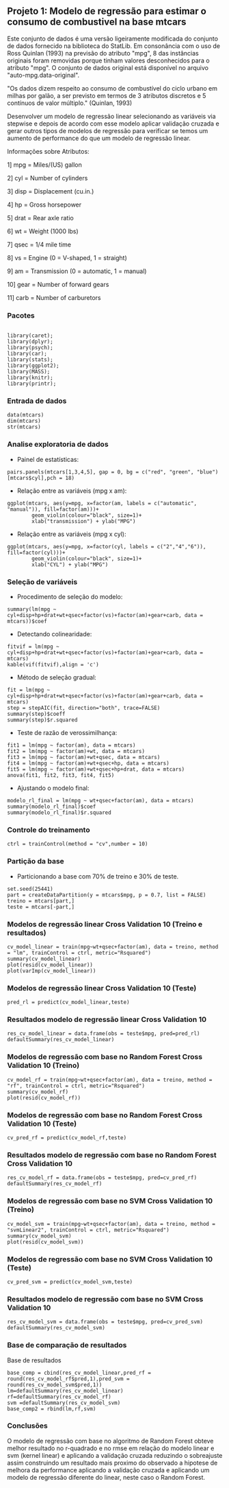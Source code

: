 ## Projeto 1: Modelo de regressão para estimar o consumo de combustivel na base mtcars

Este conjunto de dados é uma versão ligeiramente modificada do conjunto de dados fornecido na biblioteca do StatLib. Em consonância com o uso de Ross Quinlan (1993) na previsão do atributo "mpg", 8 das instâncias originais foram removidas porque tinham valores desconhecidos para o atributo "mpg". O conjunto de dados original está disponível no arquivo "auto-mpg.data-original".

"Os dados dizem respeito ao consumo de combustível do ciclo urbano em milhas por galão, a ser previsto em termos de 3 atributos discretos e 5 contínuos de valor múltiplo." (Quinlan, 1993)

Desenvolver um modelo de regressão linear selecionando as variáveis via stepwise e depois de acordo com esse modelo aplicar validação cruzada e gerar outros tipos de modelos de regressão para verificar se temos um aumento de performance do que um modelo de regressão linear.

Informações sobre Atributos:

1] mpg = Miles/(US) gallon

2] cyl = Number of cylinders

3] disp = Displacement (cu.in.)

4] hp = Gross horsepower

5] drat = Rear axle ratio

6] wt = Weight (1000 lbs)

7] qsec = 1/4 mile time

8] vs = Engine (0 = V-shaped, 1 = straight)

9] am = Transmission (0 = automatic, 1 = manual)

10] gear = Number of forward gears

11] carb = Number of carburetors

### Pacotes
```{r, cache=FALSE, message=FALSE, warning=FALSE}

library(caret);
library(dplyr);
library(psych);
library(car);
library(stats);
library(ggplot2);
library(MASS);
library(knitr);
library(printr);

```

### Entrada de dados
```{r, cache=FALSE, message=FALSE, warning=FALSE}
data(mtcars)
dim(mtcars)
str(mtcars)
```

### Analise exploratoria de dados

* Painel de estatísticas:
```{r, cache=FALSE, message=FALSE, warning=FALSE}
pairs.panels(mtcars[1,3,4,5], gap = 0, bg = c("red", "green", "blue")[mtcars$cyl],pch = 18)
```

* Relação entre as variáveis (mpg x am):
```{r, cache=FALSE, message=FALSE, warning=FALSE}
ggplot(mtcars, aes(y=mpg, x=factor(am, labels = c("automatic", "manual")), fill=factor(am)))+
        geom_violin(colour="black", size=1)+
        xlab("transmission") + ylab("MPG")
```

* Relação entre as variáveis (mpg x cyl):
```{r, cache=FALSE, message=FALSE, warning=FALSE}
ggplot(mtcars, aes(y=mpg, x=factor(cyl, labels = c("2","4","6")), fill=factor(cyl)))+
        geom_violin(colour="black", size=1)+
        xlab("CYL") + ylab("MPG")

```

### Seleção de variáveis

* Procedimento de seleção do modelo:
```{r, cache=FALSE, message=FALSE, warning=FALSE}
summary(lm(mpg ~ cyl+disp+hp+drat+wt+qsec+factor(vs)+factor(am)+gear+carb, data = mtcars))$coef
```
* Detectando colinearidade:
```{r, cache=FALSE, message=FALSE, warning=FALSE}
fitvif = lm(mpg ~ cyl+disp+hp+drat+wt+qsec+factor(vs)+factor(am)+gear+carb, data = mtcars)
kable(vif(fitvif),align = 'c')
```
* Método de seleção gradual:
```{r, cache=FALSE, message=FALSE, warning=FALSE}
fit = lm(mpg ~ cyl+disp+hp+drat+wt+qsec+factor(vs)+factor(am)+gear+carb, data = mtcars)
step = stepAIC(fit, direction="both", trace=FALSE)
summary(step)$coeff
summary(step)$r.squared
```
* Teste de razão de verossimilhança:
```{r, cache=FALSE, message=FALSE, warning=FALSE}
fit1 = lm(mpg ~ factor(am), data = mtcars)
fit2 = lm(mpg ~ factor(am)+wt, data = mtcars)
fit3 = lm(mpg ~ factor(am)+wt+qsec, data = mtcars)
fit4 = lm(mpg ~ factor(am)+wt+qsec+hp, data = mtcars)
fit5 = lm(mpg ~ factor(am)+wt+qsec+hp+drat, data = mtcars)
anova(fit1, fit2, fit3, fit4, fit5)
```
* Ajustando o modelo final:
```{r, cache=FALSE, message=FALSE, warning=FALSE}
modelo_rl_final = lm(mpg ~ wt+qsec+factor(am), data = mtcars)
summary(modelo_rl_final)$coef
summary(modelo_rl_final)$r.squared
```

### Controle do treinamento

```{r, cache=FALSE, message=FALSE, warning=FALSE}
ctrl = trainControl(method = "cv",number = 10)
```

### Partição da base
* Particionando a base com 70% de treino e 30% de teste.
```{r, cache=FALSE, message=FALSE, warning=FALSE}
set.seed(25441)
part = createDataPartition(y = mtcars$mpg, p = 0.7, list = FALSE)
treino = mtcars[part,]
teste = mtcars[-part,]
```

### Modelos de regressão linear Cross Validation 10 (Treino e resultados)
```{r, cache=FALSE, message=FALSE, warning=FALSE}
cv_model_linear = train(mpg~wt+qsec+factor(am), data = treino, method = "lm", trainControl = ctrl, metric="Rsquared")
summary(cv_model_linear)
plot(resid(cv_model_linear))
plot(varImp(cv_model_linear))
```

### Modelos de regressão linear Cross Validation 10 (Teste)
```{r, cache=FALSE, message=FALSE, warning=FALSE}
pred_rl = predict(cv_model_linear,teste)
```

### Resultados modelo de regressão linear Cross Validation 10
```{r, cache=FALSE, message=FALSE, warning=FALSE}
res_cv_model_linear = data.frame(obs = teste$mpg, pred=pred_rl)
defaultSummary(res_cv_model_linear)
```

### Modelos de regressão com base no Random Forest Cross Validation 10 (Treino)
```{r, cache=FALSE, message=FALSE, warning=FALSE}
cv_model_rf = train(mpg~wt+qsec+factor(am), data = treino, method = "rf", trainControl = ctrl, metric="Rsquared")
summary(cv_model_rf)
plot(resid(cv_model_rf))
```

### Modelos de regressão com base no Random Forest Cross Validation 10 (Teste)
```{r, cache=FALSE, message=FALSE, warning=FALSE}
cv_pred_rf = predict(cv_model_rf,teste)
```

### Resultados modelo de regressão com base no Random Forest Cross Validation 10
```{r, cache=FALSE, message=FALSE, warning=FALSE}
res_cv_model_rf = data.frame(obs = teste$mpg, pred=cv_pred_rf)
defaultSummary(res_cv_model_rf)
```

### Modelos de regressão com base no SVM Cross Validation 10 (Treino)
```{r, cache=FALSE, message=FALSE, warning=FALSE}
cv_model_svm = train(mpg~wt+qsec+factor(am), data = treino, method = "svmLinear2", trainControl = ctrl, metric="Rsquared")
summary(cv_model_svm)
plot(resid(cv_model_svm))
```

### Modelos de regressão com base no SVM Cross Validation 10 (Teste)
```{r, cache=FALSE, message=FALSE, warning=FALSE}
cv_pred_svm = predict(cv_model_svm,teste)
```

### Resultados modelo de regressão com base no SVM Cross Validation 10
```{r, cache=FALSE, message=FALSE, warning=FALSE}
res_cv_model_svm = data.frame(obs = teste$mpg, pred=cv_pred_svm)
defaultSummary(res_cv_model_svm)
```

### Base de comparação de resultados
Base de resultados
```{r, cache=FALSE, message=FALSE, warning=FALSE}
base_comp = cbind(res_cv_model_linear,pred_rf = round(res_cv_model_rf$pred,1),pred_svm = round(res_cv_model_svm$pred,1))
lm=defaultSummary(res_cv_model_linear)
rf=defaultSummary(res_cv_model_rf)
svm =defaultSummary(res_cv_model_svm)
base_comp2 = rbind(lm,rf,svm)
```

### Conclusões

O modelo de regressão com base no algoritmo de Random Forest obteve melhor resultado no r-quadrado e no rmse em relação do modelo linear e svm (kernel linear) e aplicando a validação cruzada reduzindo o sobreajuste assim construindo um resultado mais proximo do observado a hipotese de melhora da performance aplicando a validação cruzada e aplicando um modelo de regressão diferente do linear, neste caso o Random Forest.
